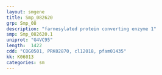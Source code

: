 ```yaml
---
layout: smgene
title: Smp_082620
grp: Smp_08
description: "farnesylated protein converting enzyme 1"
smp: Smp_082620.1
uniprot: "G4VC95"
length:  1422
cdd: "COG0501, PRK02870, cl12018, pfam01435"
kk: K06013
categories: sm
---
```

